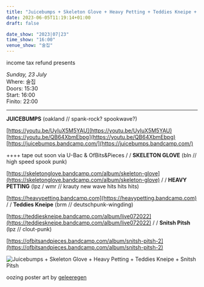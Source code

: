 ```yaml
---
title: "Juicebumps + Skeleton Glove + Heavy Petting + Teddies Kneipe + Snitsh Pitsh"
date: 2023-06-05T11:19:14+01:00
draft: false

date_show: "2023|07|23"
time_show: "16:00"
venue_show: "술집"
---
```



income tax refund presents


*Sunday, 23 July*
\
Where: 술집
\
Doors: 15:30
\
Start: 16:00
\
Finito: 22:00

----

**JUICEBUMPS** (oakland // spank-rock? spookwave?)

[https://youtu.be/UyIuX5M5YAU](https://youtu.be/UyIuX5M5YAU)
\
[https://youtu.be/QB64XbmEbpg](https://youtu.be/QB64XbmEbpg)
\
[https://juicebumps.bandcamp.com/](https://juicebumps.bandcamp.com/)

++++ tape out soon via U-Bac & OfBits&Pieces
/
/
**SKELETON GLOVE** (bln // high speed spook punk)

[https://skeletonglove.bandcamp.com/album/skeleton-glove](https://skeletonglove.bandcamp.com/album/skeleton-glove)
/
/
**HEAVY PETTING** (lpz / wmr // krauty new wave hits hits hits)

[https://heavypetting.bandcamp.com](https://heavypetting.bandcamp.com)
/
/
**Teddies Kneipe** (brm // deutschpunk-wingding)

[https://teddieskneipe.bandcamp.com/album/live072022](https://teddieskneipe.bandcamp.com/album/live072022)
/
/
**Snitsh Pitsh** (lpz // clout-punk)

[https://ofbitsandpieces.bandcamp.com/album/snitsh-pitsh-2](https://ofbitsandpieces.bandcamp.com/album/snitsh-pitsh-2)

![Juicebumps + Skeleton Glove + Heavy Petting + Teddies Kneipe + Snitsh Pitsh](../../posters/2023-07-23.jpg)

oozing poster art by [geleeregen](https://www.instagram.com/geleeregen/)